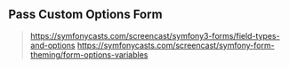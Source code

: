 ## Pass Custom Options Form
> https://symfonycasts.com/screencast/symfony3-forms/field-types-and-options
> https://symfonycasts.com/screencast/symfony-form-theming/form-options-variables